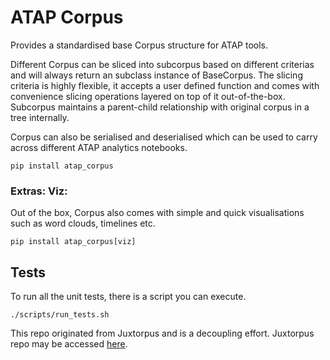 # ATAP Corpus

Provides a standardised base Corpus structure for ATAP tools.

Different Corpus can be sliced into subcorpus based on different criterias and will always return an subclass
instance of BaseCorpus.
The slicing criteria is highly flexible, it accepts a user defined function and comes with convenience slicing
operations layered on top of it out-of-the-box.
Subcorpus maintains a parent-child relationship with original corpus in a tree internally.

Corpus can also be serialised and deserialised which can be used to carry across different ATAP analytics notebooks.

```shell
pip install atap_corpus
```

### Extras: Viz:

Out of the box, Corpus also comes with simple and quick visualisations such as word clouds, timelines etc.

```shell
pip install atap_corpus[viz]
```

## Tests

To run all the unit tests, there is a script you can execute.

```shell
./scripts/run_tests.sh
```

This repo originated from Juxtorpus and is a decoupling effort.
Juxtorpus repo may be accessed [here](https://github.com/Sydney-Informatics-Hub/juxtorpus).